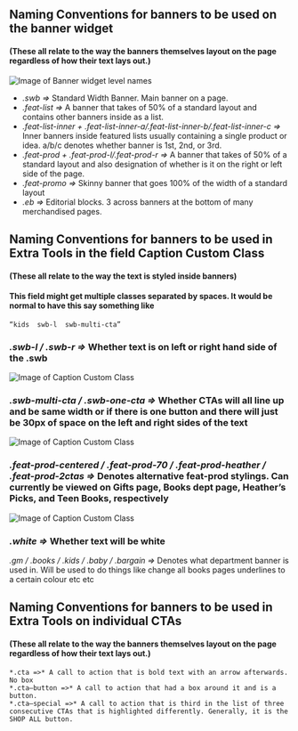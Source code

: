 ## Naming Conventions for banners to be used on the banner widget
#### (These all relate to the way the banners themselves layout on the page regardless of how their text lays out.)
![Image of Banner widget level names](https://static.indigoimages.ca/2018/widget-level-names.jpg)

* *.swb =>* Standard Width Banner. Main banner on a page.
* *.feat-list =>* A banner that takes of 50% of a standard layout and contains other banners inside as a list.
* *.feat-list-inner + .feat-list-inner-a/.feat-list-inner-b/.feat-list-inner-c =>* Inner banners inside featured lists usually containing a single product or idea. a/b/c denotes whether banner is 1st, 2nd, or 3rd.
* *.feat-prod + .feat-prod-l/.feat-prod-r =>* A banner that takes of 50% of a standard layout and also designation of whether is it on the right or left side of the page.
* *.feat-promo =>* Skinny banner that goes 100% of the width of a standard layout
* *.eb =>* Editorial blocks. 3 across banners at the bottom of many merchandised pages.


## Naming Conventions for banners to be used in Extra Tools in the field Caption Custom Class 
#### (These all relate to the way the text is styled inside banners)
#### This field might get multiple classes separated by spaces. It would be normal to have this say something like 
```
“kids  swb-l  swb-multi-cta”
```

### *.swb-l / .swb-r =>* Whether text is on left or right hand side of the .swb
![Image of Caption Custom Class](https://static.indigoimages.ca/2018/swb-position-caption-class.jpg)

### *.swb-multi-cta / .swb-one-cta =>* Whether CTAs will all line up and be same width or if there is one button and there will just be 30px of space on the left and right sides of the text
![Image of Caption Custom Class](https://static.indigoimages.ca/2018/swb-number-of-cta-caption-class.jpg)

### *.feat-prod-centered / .feat-prod-70 / .feat-prod-heather / .feat-prod-2ctas =>* Denotes alternative feat-prod stylings. Can currently be viewed on Gifts page, Books dept page, Heather’s Picks, and Teen Books, respectively
![Image of Caption Custom Class](https://static.indigoimages.ca/2018/feat-prod-caption-class.jpg)

### *.white =>* Whether text will be white
*.gm / .books / .kids / .baby / .bargain =>* Denotes what department banner is used in. Will be used to do things like change all books pages underlines to a certain colour etc etc

## Naming Conventions for banners to be used in Extra Tools on individual CTAs
#### (These all relate to the way the banners themselves layout on the page regardless of how their text lays out.)
```
*.cta =>* A call to action that is bold text with an arrow afterwards. No box
*.cta—button =>* A call to action that had a box around it and is a button.
*.cta—special =>* A call to action that is third in the list of three consecutive CTAs that is highlighted differently. Generally, it is the SHOP ALL button.

```
